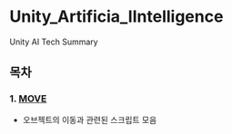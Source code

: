 # Unity_Artificia_lIntelligence
 Unity AI Tech Summary

## 목차
### 1. [MOVE](https://github.com/BuRRuGoon/Unity_Artificia_lIntelligence/tree/main/Move/Assets/Scripts)  
* 오브젝트의 이동과 관련된 스크립트 모음
